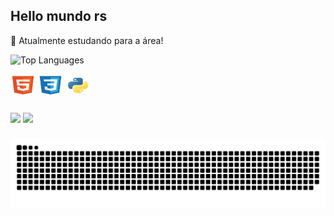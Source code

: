 ## Hello mundo rs

🍇 Atualmente estudando para a área!

<!-- Linguagens Mais Usadas -->
<img src="https://github-readme-stats.vercel.app/api/top-langs/?username=duarte-felipe&layout=compact&theme=dark&hide_title=true&card_width=500" alt="Top Languages" />

<div style="display: inline_block"><br>
  <img align="center" alt="Felipe-HTML" height="30" width="40" src="https://raw.githubusercontent.com/devicons/devicon/master/icons/html5/html5-original.svg">
  <img align="center" alt="Felipe-CSS" height="30" width="40" src="https://raw.githubusercontent.com/devicons/devicon/master/icons/css3/css3-original.svg">
  <img align="center" alt="Felipe-Python" height="30" width="40" src="https://raw.githubusercontent.com/devicons/devicon/master/icons/python/python-original.svg">
</div>

##

<div>
  <a href="https://www.instagram.com/duarte.felipee__?igsh=emRlN3d6anhleXlj&utm_source=qr" target="_blank"><img src="https://img.shields.io/badge/-Instagram-%23E4405F?style=for-the-badge&logo=instagram&logoColor=white" target="_blank"></a>
  <a href="mailto:felpsduarte055@gmail.com"><img src="https://img.shields.io/badge/-Gmail-%23333?style=for-the-badge&logo=gmail&logoColor=white" target="_blank"></a>
  <!-- vai me roubar?? -->

<div>

###
![snake gif](https://github.com/josedudias/josedudias/blob/output/github-contribution-grid-snake-dark.svg)

